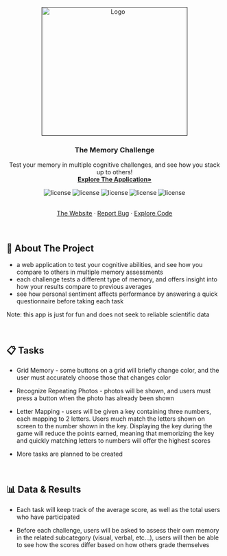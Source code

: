 <div align="center">
  <a href="">
    <img src="https://user-images.githubusercontent.com/105665813/211129645-848630de-8587-40cf-afe3-08e4959f63b4.png" alt="Logo" width="340" height="300">
  </a>

  <h3 align="center">The Memory Challenge</h3>

  <p align="center">
    Test your memory in multiple cognitive challenges, and see how you stack up to others!
    <br />
    <a href="https:thememorychallenge.org/"><strong>Explore The Application»</strong></a>
    </br>
    <p>
      <img src="https://img.shields.io/github/commit-activity/m/Jackson-Wozniak/The-Memory-Challenge" alt="license" />
      <img src="https://img.shields.io/tokei/lines/github/Jackson-Wozniak/The-Memory-Challenge" alt="license" />
      <img src="https://img.shields.io/github/issues/Jackson-Wozniak/The-Memory-Challenge" alt="license" />
      <img src="https://img.shields.io/github/license/Jackson-Wozniak/The-Memory-Challenge" alt="license" />
      <img src="https://img.shields.io/github/languages/count/Jackson-Wozniak/The-Memory-Challenge?color=brightgreen" alt="license" />
    </p> 
    <br />
    <a href="https://thememorychallenge.org">The Website</a>
    ·
    <a href="https://github.com/Jackson-Wozniak/The-Memory-Challenge/issues">Report Bug</a>
    ·
    <a href="https://github.com/Jackson-Wozniak/The-Memory-Challenge/src">Explore Code</a>
  </p>
</div>

<br/> 
<!-- -------------------------------------------------------------------------------------------------------------------------------------------- -->

## :pencil: About The Project <a name="Overview"></a>
* a web application to test your cognitive abilities, and see how you compare to others in multiple memory assessments
* each challenge tests a different type of memory, and offers insight into how your results compare to previous averages
* see how personal sentiment affects performance by answering a quick questionnaire before taking each task

Note: this app is just for fun and does not seek to reliable scientific data

<br/> 
<!-- -------------------------------------------------------------------------------------------------------------------------------------------- -->

## :clipboard: Tasks <a name="Tasks"></a>

* Grid Memory - some buttons on a grid will briefly change color, and the user must accurately choose those that changes color

* Recognize Repeating Photos - photos will be shown, and users must press a button when the photo has already been shown

* Letter Mapping - users will be given a key containing three numbers, each mapping to 2 letters. Users much match the letters shown on screen to 
  the number shown in the key. Displaying the key during the game will reduce the points earned, meaning that memorizing the key and quickly matching letters
  to numbers will offer the highest scores
  
* More tasks are planned to be created

<br/> 
<!-- -------------------------------------------------------------------------------------------------------------------------------------------- -->

## :bar_chart: Data & Results <a name="Data"></a>

* Each task will keep track of the average score, as well as the total users who have participated

* Before each challenge, users will be asked to assess their own memory in the related subcategory (visual, verbal, etc...), users will then be able to
  see how the scores differ based on how others grade themselves
